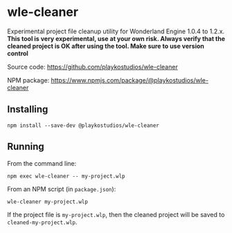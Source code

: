 # wle-cleaner

Experimental project file cleanup utility for Wonderland Engine 1.0.4 to 1.2.x.
**This tool is very experimental, use at your own risk. Always verify that the
cleaned project is OK after using the tool. Make sure to use version control**

Source code: https://github.com/playkostudios/wle-cleaner

NPM package: https://www.npmjs.com/package/@playkostudios/wle-cleaner

## Installing

```
npm install --save-dev @playkostudios/wle-cleaner
```

## Running

From the command line:
```
npm exec wle-cleaner -- my-project.wlp
```

From an NPM script (in `package.json`):
```
wle-cleaner my-project.wlp
```

If the project file is `my-project.wlp`, then the cleaned project will be saved
to `cleaned-my-project.wlp`.